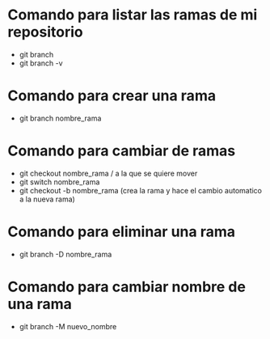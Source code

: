 # Comando para listar las ramas de mi repositorio
- git branch
- git branch -v

# Comando para crear una rama
 - git branch nombre_rama
 
# Comando para cambiar de ramas
- git checkout nombre_rama / a la que se quiere mover
- git switch nombre_rama
- git checkout -b nombre_rama (crea la rama y hace el cambio automatico a la nueva rama)

# Comando para eliminar una rama
- git branch -D nombre_rama

# Comando para cambiar nombre de una rama
- git branch -M nuevo_nombre

#